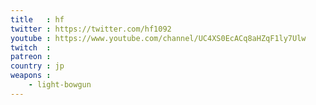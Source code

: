 ```yaml
---
title   : hf
twitter : https://twitter.com/hf1092
youtube : https://www.youtube.com/channel/UC4XS0EcACq8aHZqF1ly7Ulw
twitch  : 
patreon : 
country : jp
weapons :
    - light-bowgun
---
```


